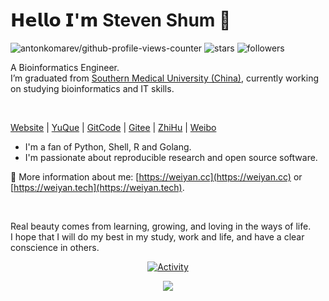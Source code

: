 <!--
**shenweiyan/shenweiyan** is a ✨ _special_ ✨ repository because its `README.md` (this file) appears on your GitHub profile.

Here are some ideas to get you started:

- 🔭 I’m currently working on ...
- 🌱 I’m currently learning ...
- 👯 I’m looking to collaborate on ...
- 🤔 I’m looking for help with ...
- 💬 Ask me about ...
- 📫 How to reach me: ...
- 😄 Pronouns: ...
- ⚡ Fun fact: ...
-->
<!--img align="left" src="img.jpg" width="400"-->
<!--img src="https://github-readme-stats.vercel.app/api?username=shenweiyan&show_icons=true" width="500"-->
<!--img src="https://github-readme-stats.vercel.app/api/top-langs/?username=shenweiyan&hide=html,jupyter%20notebook,javascript&layout=default&langs_count=10&card_width=500" width="500"-->

<!--:wave: Welcome! I'm a fan of Python, R and Golang. 
 
:school: I’m graduated from [Southern Medical University (China)](https://www.smu.edu.cn/), currently working on studying bioinformatics and IT skills.
 
:writing_hand: Ask me anything [here](https://github.com/shenweiyan/shenweiyan/issues) or by email [shenhub@foxmail.com](https://mail.qq.com/cgi-bin/qm_share?t=qm_mailme&email=shenhub@foxmail.com).
 
:point_right: If you use Chinese, you can also follow me as follow:
 
[![yuque](https://img.shields.io/badge/语雀-史提芬先森-blueviolet)](https://www.yuque.com/shenweiyan) [![wechat](https://img.shields.io/badge/公众号-BioIT爱好者-important)](https://apps-db.oss-cn-shenzhen.aliyuncs.com/bioitee/bioitee.png) [![zhihu](https://img.shields.io/badge/知乎-史提芬先森-blue)](https://www.zhihu.com/people/shenweiyan) [![bioitee](https://img.shields.io/badge/导航-WebStack--Hugo-green)](https://www.bioitee.com/) [![github](https://img.shields.io/badge/GitHub-shenweiyan-red)](https://github.com/shenweiyan) [![blog](https://img.shields.io/badge/博客-ICS--Hugo--Theme-blueviolet)](https://shen.bioitee.com/) [![weibo](https://img.shields.io/badge/微博-史提芬先森-green)](https://weibo.com/u/6020143196)
-->

# 𝗛𝗲𝗹𝗹𝗼 𝗜'𝗺 Steven Shum 👋

![antonkomarev/github-profile-views-counter](https://komarev.com/ghpvc/?username=shenweiyan&style=flat&color=brightgreen&label=Profile+Views)  ![stars](https://img.shields.io/github/stars/shenweiyan?style=social) ![followers](https://img.shields.io/github/followers/shenweiyan?style=flat&color=blue&label=Followers) 


A Bioinformatics Engineer.<br/>
I’m graduated from [Southern Medical University (China)](https://www.smu.edu.cn/), currently working on studying bioinformatics and IT skills.


<!--a href="https://gitstar-ranking.com/shenweiyan">
<img src="https://github-readme-stats.vercel.app/api?username=shenweiyan&count_private=true&show_icons=true&bg_color=fff&title_color=00557f&text_color=81736d&hide_border=true&icon_color=216e39)" align="right" width=420 />
</a-->

<br/>

[Website](https://weiyan.cc/) | [YuQue](https://www.yuque.com/shenweiyan) | [GitCode](https://gitcode.com/shenweiyan) | [Gitee](https://gitee.com/shenweiyan) | [ZhiHu](https://www.zhihu.com/people/shenweiyan) | [Weibo](https://weibo.com/u/6020143196) 

<!--
- :microscope: I'm a fan of Python, Shell, R and Golang. 
- :telescope: I'm passionate about reproducible research and open source software.

🌻 I'm a fan of Python, Shell, R and Golang. <br/>
🌼 I'm passionate about reproducible research and open source software.
-->

- I'm a fan of Python, Shell, R and Golang.
- I'm passionate about reproducible research and open source software.

🌼 More information about me: [https://weiyan.cc](https://weiyan.cc) or [https://weiyan.tech](https://weiyan.tech).

<br/>

Real beauty comes from learning, growing, and loving in the ways of life.<br/>
I hope that I will do my best in my study, work and life, and have a clear conscience in others. 

<p align="center">
  <a href="https://blog.liushen.fun">
    <img src="https://github-readme-activity-graph.vercel.app/graph?username=shenweiyan&theme=github-compact&custom_title=Activity&radius=30&height=250" alt="Activity">
  </a>
</p>
<p align="center">
  <a href="https://blog.qyliu.top">
    <img src="https://github-profile-trophy.vercel.app/?username=shenweiyan&theme=gruvbox&row=1&column=7&no-frame=true&no-bg=true" />
  </a>
</p>
